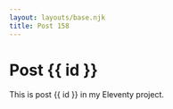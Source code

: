 ```yaml
---
layout: layouts/base.njk
title: Post 158
---
```


# Post {{ id }}

This is post {{ id }} in my Eleventy project.
